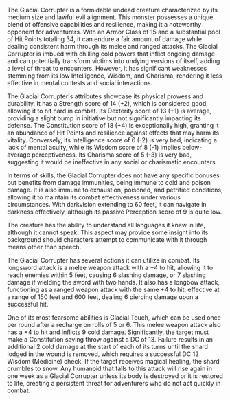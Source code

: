 The Glacial Corrupter is a formidable undead creature characterized by its medium size and lawful evil alignment. This monster possesses a unique blend of offensive capabilities and resilience, making it a noteworthy opponent for adventurers. With an Armor Class of 15 and a substantial pool of Hit Points totaling 34, it can endure a fair amount of damage while dealing consistent harm through its melee and ranged attacks. The Glacial Corrupter is imbued with chilling cold powers that inflict ongoing damage and can potentially transform victims into undying versions of itself, adding a level of threat to encounters. However, it has significant weaknesses stemming from its low Intelligence, Wisdom, and Charisma, rendering it less effective in mental contests and social interactions.

The Glacial Corrupter's attributes showcase its physical prowess and durability. It has a Strength score of 14 (+2), which is considered good, allowing it to hit hard in combat. Its Dexterity score of 13 (+1) is average, providing a slight bump in initiative but not significantly impacting its defense. The Constitution score of 18 (+4) is exceptionally high, granting it an abundance of Hit Points and resilience against effects that may harm its vitality. Conversely, its Intelligence score of 6 (-2) is very bad, indicating a lack of mental acuity, while its Wisdom score of 8 (-1) implies below-average perceptiveness. Its Charisma score of 5 (-3) is very bad, suggesting it would be ineffective in any social or charismatic encounters.

In terms of skills, the Glacial Corrupter does not have any specific bonuses but benefits from damage immunities, being immune to cold and poison damage. It is also immune to exhaustion, poisoned, and petrified conditions, allowing it to maintain its combat effectiveness under various circumstances. With darkvision extending to 60 feet, it can navigate in darkness effectively, although its passive Perception score of 9 is quite low.

The creature has the ability to understand all languages it knew in life, although it cannot speak. This aspect may provide some insight into its background should characters attempt to communicate with it through means other than speech.

The Glacial Corrupter has several actions it can utilize in combat. Its longsword attack is a melee weapon attack with a +4 to hit, allowing it to reach enemies within 5 feet, causing 6 slashing damage, or 7 slashing damage if wielding the sword with two hands. It also has a longbow attack, functioning as a ranged weapon attack with the same +4 to hit, effective at a range of 150 feet and 600 feet, dealing 6 piercing damage upon a successful hit.

One of its most fearsome abilities is Glacial Touch, which can be used once per round after a recharge on rolls of 5 or 6. This melee weapon attack also has a +4 to hit and inflicts 9 cold damage. Significantly, the target must make a Constitution saving throw against a DC of 13. Failure results in an additional 2 cold damage at the start of each of its turns until the shard lodged in the wound is removed, which requires a successful DC 12 Wisdom (Medicine) check. If the target receives magical healing, the shard crumbles to snow. Any humanoid that falls to this attack will rise again in one week as a Glacial Corrupter unless its body is destroyed or it is restored to life, creating a persistent threat for adventurers who do not act quickly in combat.